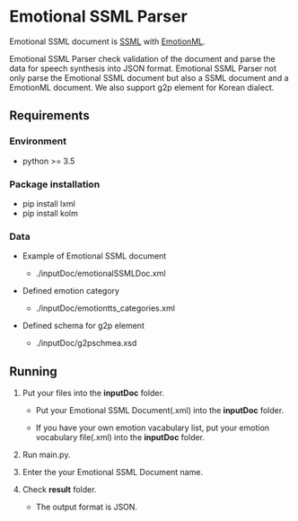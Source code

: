 # Emotional SSML Parser

Emotional SSML document is [SSML](https://www.w3.org/TR/speech-synthesis11/) with [EmotionML](https://www.w3.org/TR/emotionml/).

Emotional SSML Parser check validation of the document and parse the data for speech synthesis into JSON format. Emotional SSML Parser not only parse the Emotional SSML document but also a SSML document and a EmotionML document. We also support g2p element for Korean dialect.



## Requirements

### Environment
- python >= 3.5 

### Package installation
- pip install lxml  
- pip install kolm

### Data

- Example of Emotional SSML document
  - ./inputDoc/emotionalSSMLDoc.xml
- Defined emotion category
  - ./inputDoc/emotiontts_categories.xml

- Defined schema for g2p element
  - ./inputDoc/g2pschmea.xsd



## Running

1. Put your files into the **inputDoc** folder.

   - Put your Emotional SSML Document(.xml) into the **inputDoc** folder.

   - If you have your own emotion vacabulary list, put your emotion vocabulary file(.xml) into the **inputDoc** folder.

2. Run main.py.

3. Enter the  your Emotional SSML Document name.

4. Check **result** folder.

   - The output format is JSON.
